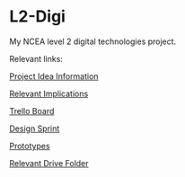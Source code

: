 # L2-Digi
My NCEA level 2 digital technologies project.

Relevant links:

[Project Idea Information](https://docs.google.com/document/d/1K7mzN2V_woHpXETggolR5kqZH9aU7nC9yibchVmiZt0/edit?tab=t.0)

[Relevant Implications](https://docs.google.com/presentation/d/1xF2lgSD9ZFntUThT4_BKAVFM2u2P_-xpAXEkD3AEqeE/edit#slide=id.p)

[Trello Board](https://trello.com/b/RA8jkq9B/level-2-digi-project)

[Design Sprint](https://docs.google.com/document/d/1aqRSnieb-PdSE_dDXkIPuY7-3dEsz39P7rURMzAmo3c/edit?tab=t.0#heading=h.9faeu2syncva)

[Prototypes](https://docs.google.com/presentation/d/1_-Oi6vaB1xt0N_Uyckq-zbkkAYZ_Qh9EEUM2RDUebkM/edit#slide=id.p)

[Relevant Drive Folder](https://drive.google.com/drive/u/0/folders/1JU2eAhpaFh0kGX3CtP2GVOMkwRiNAUkU)

